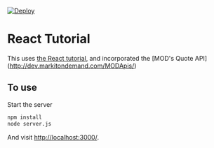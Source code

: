 [![Deploy](https://www.herokucdn.com/deploy/button.png)](https://heroku.com/deploy)

# React Tutorial

This uses [the React tutorial](http://facebook.github.io/react/docs/tutorial.html), and incorporated the [MOD's Quote API] (http://dev.markitondemand.com/MODApis/)

## To use

Start the server

```sh
npm install
node server.js
```

And visit <http://localhost:3000/>. 
